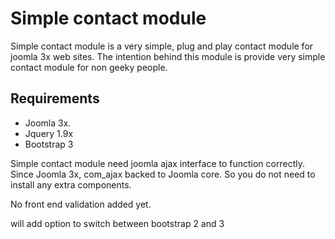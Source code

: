 Simple contact module
=====================

Simple contact module is a very simple, plug and play contact module for joomla 3x web sites. 
The intention behind this module is provide very simple contact module for non geeky people.

<h2>Requirements</h2>
<ul>
<li>Joomla 3x.</li>
<li>Jquery 1.9x</li>
<li>Bootstrap 3</li>
</ul>
<p>Simple contact module need joomla ajax interface to function correctly. Since Joomla 3x, com_ajax backed to Joomla core.
So you do not need to install any extra components.</p>
<p>No front end validation added yet.</p>
<p>will add option to switch between bootstrap 2 and 3</p>